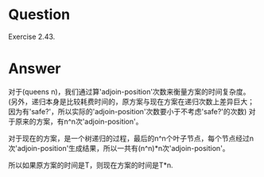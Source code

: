 # Question
Exercise 2.43.

# Answer
对于(queens n)，我们通过算'adjoin-position'次数来衡量方案的时间复杂度。
(另外，递归本身是比较耗费时间的，原方案与现在方案在递归次数上差异巨大；因为有'safe?'，所以实际的'adjoin-position'次数要小于不考虑'safe?'的次数)
对于原来的方案，有n^n次'adjoin-position'。

对于现在的方案，是一个树递归的过程，最后的n^n个叶子节点，每个节点经过n次'adjoin-position'生成结果，所以一共有(n^n)*n次'adjoin-position'。

所以如果原方案的时间是T，则现在方案的时间是T*n.
